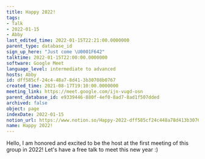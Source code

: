 ```yaml
---
title: Happy 2022!
tags:
- Talk
- 2022-01-15
- Abby
last_edited_time: 2022-01-15T22:21:00.0000000
parent_type: database_id
sign_up_here: "Just come \U0001F642"
talktime: 2022-01-15T22:00:00.0000000
software: Google Meet
language_level: intermediate to advanced
hosts: Abby
id: dff585cf-24c4-48a7-8d41-3b30708b0767
created_time: 2021-08-17T19:10:00.0000000
meeting_link: https://meet.google.com/ijn-vugd-osn
parent_database_id: e9339446-880f-4ef0-8ad7-8ad1f507dded
archived: false
object: page
indexDate: 2022-01-15
notion_url: https://www.notion.so/Happy-2022-dff585cf24c448a78d413b30708b0767
name: Happy 2022!
---
```


Hello, I am honored and excited to be the host at the first meeting of this group in 2022! Let's have a free talk to meet this new year :)





